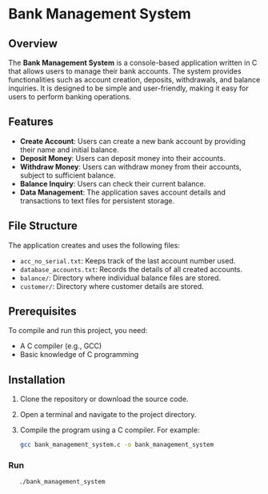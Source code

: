 # Bank Management System

## Overview

The **Bank Management System** is a console-based application written in C that allows users to manage their bank accounts. The system provides functionalities such as account creation, deposits, withdrawals, and balance inquiries. It is designed to be simple and user-friendly, making it easy for users to perform banking operations.

## Features

- **Create Account**: Users can create a new bank account by providing their name and initial balance.
- **Deposit Money**: Users can deposit money into their accounts.
- **Withdraw Money**: Users can withdraw money from their accounts, subject to sufficient balance.
- **Balance Inquiry**: Users can check their current balance.
- **Data Management**: The application saves account details and transactions to text files for persistent storage.

## File Structure

The application creates and uses the following files:

- `acc_no_serial.txt`: Keeps track of the last account number used.
- `database_accounts.txt`: Records the details of all created accounts.
- `balance/`: Directory where individual balance files are stored.
- `customer/`: Directory where customer details are stored.

## Prerequisites

To compile and run this project, you need:

- A C compiler (e.g., GCC)
- Basic knowledge of C programming

## Installation

1. Clone the repository or download the source code.
2. Open a terminal and navigate to the project directory.
3. Compile the program using a C compiler. For example:

   ```bash
   gcc bank_management_system.c -o bank_management_system

### Run
 ```bash
    ./bank_management_system



